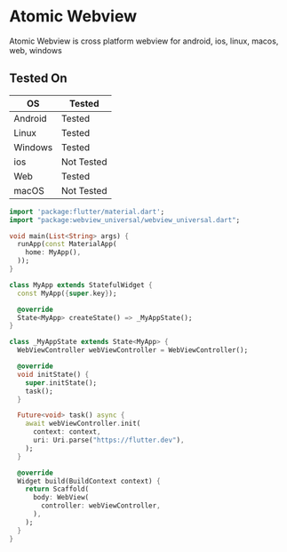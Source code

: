 # Atomic Webview

Atomic Webview is cross platform webview for android, ios, linux, macos, web, windows


## Tested On 
 
| OS      | Tested     |
|---------|------------|
| Android | Tested     |
| Linux   | Tested     |
| Windows | Tested     |
| ios     | Not Tested |
| Web     | Tested     |
| macOS   | Not Tested |


```dart
import 'package:flutter/material.dart';
import "package:webview_universal/webview_universal.dart";

void main(List<String> args) {
  runApp(const MaterialApp(
    home: MyApp(),
  ));
}

class MyApp extends StatefulWidget {
  const MyApp({super.key});

  @override
  State<MyApp> createState() => _MyAppState();
}

class _MyAppState extends State<MyApp> {
  WebViewController webViewController = WebViewController();

  @override
  void initState() {
    super.initState();
    task();
  }

  Future<void> task() async {
    await webViewController.init(
      context: context,
      uri: Uri.parse("https://flutter.dev"),
    );
  }

  @override
  Widget build(BuildContext context) {
    return Scaffold(
      body: WebView(
        controller: webViewController,
      ),
    );
  }
}

```
